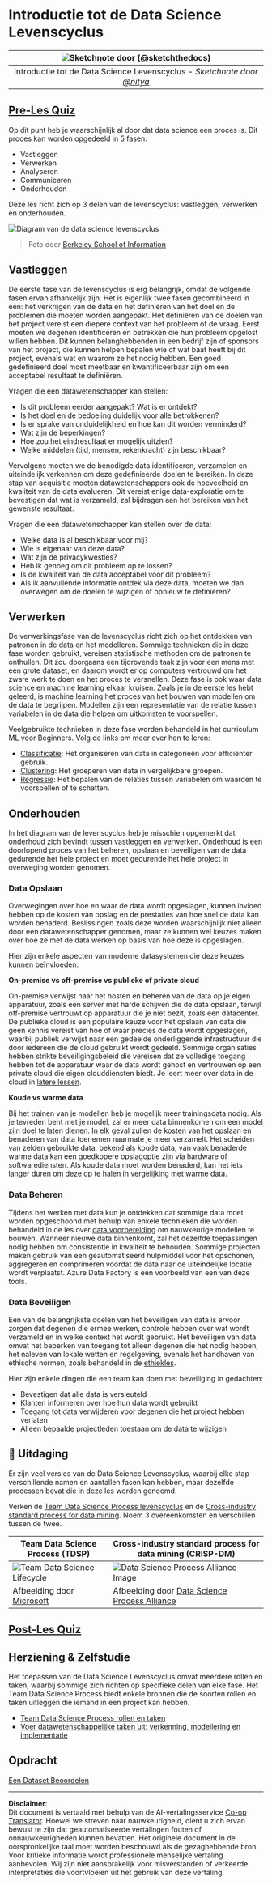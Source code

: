 <!--
CO_OP_TRANSLATOR_METADATA:
{
  "original_hash": "07478c2092203a69087b9c76b1f4dd56",
  "translation_date": "2025-09-05T22:59:36+00:00",
  "source_file": "4-Data-Science-Lifecycle/14-Introduction/README.md",
  "language_code": "nl"
}
-->
# Introductie tot de Data Science Levenscyclus

|![ Sketchnote door [(@sketchthedocs)](https://sketchthedocs.dev) ](../../sketchnotes/14-DataScience-Lifecycle.png)|
|:---:|
| Introductie tot de Data Science Levenscyclus - _Sketchnote door [@nitya](https://twitter.com/nitya)_ |

## [Pre-Les Quiz](https://ff-quizzes.netlify.app/en/ds/quiz/26)

Op dit punt heb je waarschijnlijk al door dat data science een proces is. Dit proces kan worden opgedeeld in 5 fasen:

- Vastleggen
- Verwerken
- Analyseren
- Communiceren
- Onderhouden

Deze les richt zich op 3 delen van de levenscyclus: vastleggen, verwerken en onderhouden.

![Diagram van de data science levenscyclus](../../../../4-Data-Science-Lifecycle/14-Introduction/images/data-science-lifecycle.jpg)
> Foto door [Berkeley School of Information](https://ischoolonline.berkeley.edu/data-science/what-is-data-science/)

## Vastleggen

De eerste fase van de levenscyclus is erg belangrijk, omdat de volgende fasen ervan afhankelijk zijn. Het is eigenlijk twee fasen gecombineerd in één: het verkrijgen van de data en het definiëren van het doel en de problemen die moeten worden aangepakt. 
Het definiëren van de doelen van het project vereist een diepere context van het probleem of de vraag. Eerst moeten we degenen identificeren en betrekken die hun probleem opgelost willen hebben. Dit kunnen belanghebbenden in een bedrijf zijn of sponsors van het project, die kunnen helpen bepalen wie of wat baat heeft bij dit project, evenals wat en waarom ze het nodig hebben. Een goed gedefinieerd doel moet meetbaar en kwantificeerbaar zijn om een acceptabel resultaat te definiëren.

Vragen die een datawetenschapper kan stellen:
-	Is dit probleem eerder aangepakt? Wat is er ontdekt?
-	Is het doel en de bedoeling duidelijk voor alle betrokkenen?
-	Is er sprake van onduidelijkheid en hoe kan dit worden verminderd?
-	Wat zijn de beperkingen?
-	Hoe zou het eindresultaat er mogelijk uitzien?
-	Welke middelen (tijd, mensen, rekenkracht) zijn beschikbaar?

Vervolgens moeten we de benodigde data identificeren, verzamelen en uiteindelijk verkennen om deze gedefinieerde doelen te bereiken. In deze stap van acquisitie moeten datawetenschappers ook de hoeveelheid en kwaliteit van de data evalueren. Dit vereist enige data-exploratie om te bevestigen dat wat is verzameld, zal bijdragen aan het bereiken van het gewenste resultaat.

Vragen die een datawetenschapper kan stellen over de data:
-	Welke data is al beschikbaar voor mij?
-	Wie is eigenaar van deze data?
-	Wat zijn de privacykwesties? 
-	Heb ik genoeg om dit probleem op te lossen?
-	Is de kwaliteit van de data acceptabel voor dit probleem?
-	Als ik aanvullende informatie ontdek via deze data, moeten we dan overwegen om de doelen te wijzigen of opnieuw te definiëren?

## Verwerken

De verwerkingsfase van de levenscyclus richt zich op het ontdekken van patronen in de data en het modelleren. Sommige technieken die in deze fase worden gebruikt, vereisen statistische methoden om de patronen te onthullen. Dit zou doorgaans een tijdrovende taak zijn voor een mens met een grote dataset, en daarom wordt er op computers vertrouwd om het zware werk te doen en het proces te versnellen. Deze fase is ook waar data science en machine learning elkaar kruisen. Zoals je in de eerste les hebt geleerd, is machine learning het proces van het bouwen van modellen om de data te begrijpen. Modellen zijn een representatie van de relatie tussen variabelen in de data die helpen om uitkomsten te voorspellen.

Veelgebruikte technieken in deze fase worden behandeld in het curriculum ML voor Beginners. Volg de links om meer over hen te leren:

- [Classificatie](https://github.com/microsoft/ML-For-Beginners/tree/main/4-Classification): Het organiseren van data in categorieën voor efficiënter gebruik.
- [Clustering](https://github.com/microsoft/ML-For-Beginners/tree/main/5-Clustering): Het groeperen van data in vergelijkbare groepen.
- [Regressie](https://github.com/microsoft/ML-For-Beginners/tree/main/2-Regression): Het bepalen van de relaties tussen variabelen om waarden te voorspellen of te schatten.

## Onderhouden

In het diagram van de levenscyclus heb je misschien opgemerkt dat onderhoud zich bevindt tussen vastleggen en verwerken. Onderhoud is een doorlopend proces van het beheren, opslaan en beveiligen van de data gedurende het hele project en moet gedurende het hele project in overweging worden genomen.

### Data Opslaan
Overwegingen over hoe en waar de data wordt opgeslagen, kunnen invloed hebben op de kosten van opslag en de prestaties van hoe snel de data kan worden benaderd. Beslissingen zoals deze worden waarschijnlijk niet alleen door een datawetenschapper genomen, maar ze kunnen wel keuzes maken over hoe ze met de data werken op basis van hoe deze is opgeslagen.

Hier zijn enkele aspecten van moderne datasystemen die deze keuzes kunnen beïnvloeden:

**On-premise vs off-premise vs publieke of private cloud**

On-premise verwijst naar het hosten en beheren van de data op je eigen apparatuur, zoals een server met harde schijven die de data opslaan, terwijl off-premise vertrouwt op apparatuur die je niet bezit, zoals een datacenter. De publieke cloud is een populaire keuze voor het opslaan van data die geen kennis vereist van hoe of waar precies de data wordt opgeslagen, waarbij publiek verwijst naar een gedeelde onderliggende infrastructuur die door iedereen die de cloud gebruikt wordt gedeeld. Sommige organisaties hebben strikte beveiligingsbeleid die vereisen dat ze volledige toegang hebben tot de apparatuur waar de data wordt gehost en vertrouwen op een private cloud die eigen clouddiensten biedt. Je leert meer over data in de cloud in [latere lessen](https://github.com/microsoft/Data-Science-For-Beginners/tree/main/5-Data-Science-In-Cloud).

**Koude vs warme data**

Bij het trainen van je modellen heb je mogelijk meer trainingsdata nodig. Als je tevreden bent met je model, zal er meer data binnenkomen om een model zijn doel te laten dienen. In elk geval zullen de kosten van het opslaan en benaderen van data toenemen naarmate je meer verzamelt. Het scheiden van zelden gebruikte data, bekend als koude data, van vaak benaderde warme data kan een goedkopere opslagoptie zijn via hardware of softwarediensten. Als koude data moet worden benaderd, kan het iets langer duren om deze op te halen in vergelijking met warme data.

### Data Beheren
Tijdens het werken met data kun je ontdekken dat sommige data moet worden opgeschoond met behulp van enkele technieken die worden behandeld in de les over [data voorbereiding](https://github.com/microsoft/Data-Science-For-Beginners/tree/main/2-Working-With-Data/08-data-preparation) om nauwkeurige modellen te bouwen. Wanneer nieuwe data binnenkomt, zal het dezelfde toepassingen nodig hebben om consistentie in kwaliteit te behouden. Sommige projecten maken gebruik van een geautomatiseerd hulpmiddel voor het opschonen, aggregeren en comprimeren voordat de data naar de uiteindelijke locatie wordt verplaatst. Azure Data Factory is een voorbeeld van een van deze tools.

### Data Beveiligen
Een van de belangrijkste doelen van het beveiligen van data is ervoor zorgen dat degenen die ermee werken, controle hebben over wat wordt verzameld en in welke context het wordt gebruikt. Het beveiligen van data omvat het beperken van toegang tot alleen degenen die het nodig hebben, het naleven van lokale wetten en regelgeving, evenals het handhaven van ethische normen, zoals behandeld in de [ethiekles](https://github.com/microsoft/Data-Science-For-Beginners/tree/main/1-Introduction/02-ethics).

Hier zijn enkele dingen die een team kan doen met beveiliging in gedachten:
- Bevestigen dat alle data is versleuteld
- Klanten informeren over hoe hun data wordt gebruikt
- Toegang tot data verwijderen voor degenen die het project hebben verlaten
- Alleen bepaalde projectleden toestaan om de data te wijzigen

## 🚀 Uitdaging

Er zijn veel versies van de Data Science Levenscyclus, waarbij elke stap verschillende namen en aantallen fasen kan hebben, maar dezelfde processen bevat die in deze les worden genoemd.

Verken de [Team Data Science Process levenscyclus](https://docs.microsoft.com/en-us/azure/architecture/data-science-process/lifecycle) en de [Cross-industry standard process for data mining](https://www.datascience-pm.com/crisp-dm-2/). Noem 3 overeenkomsten en verschillen tussen de twee.

|Team Data Science Process (TDSP)|Cross-industry standard process for data mining (CRISP-DM)|
|--|--|
|![Team Data Science Lifecycle](../../../../4-Data-Science-Lifecycle/14-Introduction/images/tdsp-lifecycle2.png) | ![Data Science Process Alliance Image](../../../../4-Data-Science-Lifecycle/14-Introduction/images/CRISP-DM.png) |
| Afbeelding door [Microsoft](https://docs.microsoft.comazure/architecture/data-science-process/lifecycle) | Afbeelding door [Data Science Process Alliance](https://www.datascience-pm.com/crisp-dm-2/) |

## [Post-Les Quiz](https://ff-quizzes.netlify.app/en/ds/quiz/27)

## Herziening & Zelfstudie

Het toepassen van de Data Science Levenscyclus omvat meerdere rollen en taken, waarbij sommige zich richten op specifieke delen van elke fase. Het Team Data Science Process biedt enkele bronnen die de soorten rollen en taken uitleggen die iemand in een project kan hebben.

* [Team Data Science Process rollen en taken](https://docs.microsoft.com/en-us/azure/architecture/data-science-process/roles-tasks)
* [Voer datawetenschappelijke taken uit: verkenning, modellering en implementatie](https://docs.microsoft.com/en-us/azure/architecture/data-science-process/execute-data-science-tasks)

## Opdracht

[Een Dataset Beoordelen](assignment.md)

---

**Disclaimer**:  
Dit document is vertaald met behulp van de AI-vertalingsservice [Co-op Translator](https://github.com/Azure/co-op-translator). Hoewel we streven naar nauwkeurigheid, dient u zich ervan bewust te zijn dat geautomatiseerde vertalingen fouten of onnauwkeurigheden kunnen bevatten. Het originele document in de oorspronkelijke taal moet worden beschouwd als de gezaghebbende bron. Voor kritieke informatie wordt professionele menselijke vertaling aanbevolen. Wij zijn niet aansprakelijk voor misverstanden of verkeerde interpretaties die voortvloeien uit het gebruik van deze vertaling.